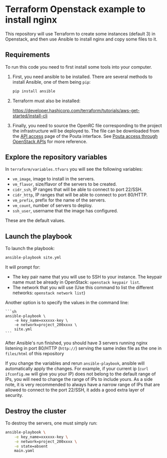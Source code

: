 # Terraform Openstack example to install nginx

This repository will use Terraform to create some instances (default 3) in Openstack, and then use Ansible to  install nginx and copy some files to it.

## Requirements

To run this code you need to first install some tools into your computer.

1. First, you need ansible to be installed. There are several methods to install Ansible, one of them being `pip`:

	```sh
	pip install ansible
	```

1. Terraform must also be installed:

	<https://developer.hashicorp.com/terraform/tutorials/aws-get-started/install-cli>

1. Finally, you need to source the OpenRC file corresponding to the project the infrastructure will be deployed to. The file can be downloaded from the [API access](https://pouta.csc.fi/dashboard/project/api_access/) page of the Pouta interface. See [Pouta access through OpenStack APIs](https://docs.csc.fi/cloud/pouta/api-access/) for more reference.

## Explore the repository variables

In `terraform/variables.tfvars` you will see the following variables:

* `vm_image`, image to install in the servers.
* `vm_flavor`, size/flavor of the servers to be created.
* `cidr_ssh`, IP ranges that will be able to connect to port 22/SSH.
* `cidr_http`, IP ranges that will be able to connect to port 80/HTTP.
* `vm_prefix`, prefix for the name of the servers.
* `vm_count`,  number of servers to deploy.
* `ssh_user`, username that the image has configured.

These are the default values.

## Launch the playbook

To launch the playbook:

```sh
ansible-playbook site.yml
```

It will prompt for:

* The key pair name that you will use to SSH to your instance. The keypair name must be already in OpenStack: `openstack keypair list`.
* The network that you will use (Use this command to list the different networks: `openstack network list`)

Another option is to specify the values in the command line:

	```sh
	ansible-playbook \
		-e key_name=xxxxxx-key \
		-e network=project_200xxxx \
		site.yml
	```

After Ansible's run finished, you should have 3 servers running nginx listening in port 80/HTTP (`http://`) serving the same index file as the one in `files/html` of this repository

If you change the variables and rerun `ansible-playbook`, ansible will automatically apply the changes. For example, if your current ip (`curl ifconfig.me` will give you your IP) does not belong to the default range of IPs, you will need to change the range of IPs to include yours. As a side note, it is very recommended to always have a narrow range of IPs that are allowed to connect to the port 22/SSH, it adds a good extra layer of security.

## Destroy the cluster

To destroy the servers, one must simply run:

```sh
ansible-playbook \
	-e key_name=xxxxxx-key \
	-e network=project_200xxxx \
	-e state=absent
	main.yaml
```